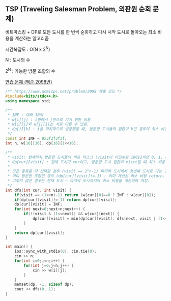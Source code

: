 ## TSP (Traveling Salesman Problem, 외판원 순회 문제)
비트마스킹 + DP로 모든 도시를 한 번씩 순회하고 다시 시작 도시로 돌아오는 최소 비용을 계산하는 알고리즘

시간복잡도 : O(N x 2<sup>N</sup>)

N : 도시의 수

2<sup>N</sup> : 가능한 방문 조합의 수

[연습 문제 (백준 2098번)](https://www.acmicpc.net/problem/2098)

``` c++
/** https://www.acmicpc.net/problem/2098 제출 코드 */
#include<bits/stdc++.h>
using namespace std;

/** 
 * INF : 대략 10억
 * w[i][j] : i번에서 j번으로 가기 위한 비용
 * w[i][j]와 w[j][i]는 서로 다를 수 있음.
 * dp[i][k] : i를 마지막으로 방문했을 때, 방문한 도시들의 집합이 k인 경우의 최소 비용. k는 n비트로 나타냄 (비트마스킹)
 */
const int INF = 0x3f3f3f3f;
int n, w[16][16], dp[16][1<<16];

/** 
 * visit: 현재까지 방문한 도시들의 비트 마스크 (visit이 이진수로 10011이면 0, 1, 4번 도시를 방문함)
 * dp[cur][visit] : 현재 도시가 cur이고, 방문한 도시 집합이 visit일 때 최소 비용
 * 
 * 모든 종류를 다 선택한 경우 (visit == 2^n-1) 마지막 도시에서 첫번째 도시로 가는 경로가 존재하면 그 비용을 return.
 * 이미 방문한 조합인 경우 (dp[cur][visit]!=-1) : 이미 계산된 최소 비용 return.
 * 그렇지 않은 경우는 현재 도시 ~ 마지막 도시까지의 최소 비용을 계산하여 저장.
 */
int dfs(int cur, int visit) {
    if(visit == (1<<n)-1) return (w[cur][0]==0 ? INF : w[cur][0]);
    if(dp[cur][visit]!=-1) return dp[cur][visit];
    dp[cur][visit] = INF;
    for(int next=0;next<n;next++) {
        if(!(visit & (1<<next)) && w[cur][next]) {
            dp[cur][visit] = min(dp[cur][visit], dfs(next, visit | (1<<next)) + w[cur][next]);
        }
    }
    return dp[cur][visit];
}

int main() {
    ios::sync_with_stdio(0); cin.tie(0);
    cin >> n;
    for(int i=0;i<n;i++) {
        for(int j=0;j<n;j++) {
            cin >> w[i][j];
        }
    }
    memset(dp, -1, sizeof dp);
    cout << dfs(0, 1);
}
```
